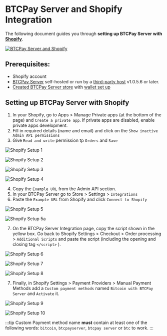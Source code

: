 # BTCPay Server and Shopify Integration

The following document guides you through **setting up BTCPay Server with [Shopify](https://www.shopify.com/)**.

[![BTCPay Server and Shopify](https://img.youtube.com/vi/0Z8vraKab64/mqdefault.jpg)](https://www.youtube.com/watch?v=0Z8vraKab64 "BTCPay Server Shopify Integration")

## Prerequisites:

- Shopify account
- [BTCPay Server](Deployment.md) self-hosted or run by a [third-party host](ThirdPartyHosting.md) v1.0.5.6 or later.
- [Created BTCPay Server store](CreateStore.md) with [wallet set up](WalletSetup.md)

## Setting up BTCPay Server with Shopify

1. In your Shopify, go to Apps > Manage Private apps (at the bottom of the page) and `Create a private app`. If private apps are disabled, enable private apps development.
2. Fill in required  details (name and email) and click on the `Show inactive Admin API permissions`
3. Give `Read and write` permission tp `Orders` and `Save`

![Shopify Setup 1](./img/Shopify/Shopify1.png "BTCPay Server Shopify setup")

![Shopify Setup 2](./img/Shopify/Shopify2.png "BTCPay Server Shopify setup")

![Shopify Setup 3](./img/Shopify/Shopify3.png "BTCPay Server Shopify setup")

![Shopify Setup 4](./img/Shopify/Shopify4.png "BTCPay Server Shopify setup")


4. Copy the `Example URL` from the Admin API section.
5. In your BTCPay Server go to Store > Settings > `Integrations`
6. Paste the `Example URL` from Shopify and click `Connect to Shopify`

![Shopify Setup 5](./img/Shopify/Shopify5.png "BTCPay Server Shopify setup")

![Shopify Setup 5a](./img/Shopify/Shopify5a.png "BTCPay Server Shopify setup")

7. On the BTCPay Server Integration page, copy the script shown in the yellow box. Go back to Shopify Settings > Checkout > Order processing > `Additional Scripts` and paste the script (including the opening and closing tag `</script>` ).

![Shopify Setup 6](./img/Shopify/Shopify6.png "BTCPay Server Shopify setup")

![Shopify Setup 7](./img/Shopify/Shopify7.png "BTCPay Server Shopify setup")

![Shopify Setup 8](./img/Shopify/Shopify8.png "BTCPay Server Shopify setup")

7. Finally, in Shopify Settings > Payment Providers > Manual Payment Methods add a `Custom payment methods` named  `Bitcoin with BTCPay Server` and `Activate` it.

![Shopify Setup 9](./img/Shopify/Shopify9.png "BTCPay Server Shopify setup")

![Shopify Setup 10](./img/Shopify/Shopify10.png "BTCPay Server Shopify setup")

:::tip
Custom Payment method name **must** contain at least one of the following words: `bitcoin`, `btcpayserver`, `btcpay server` or `btc` to work.
:::


